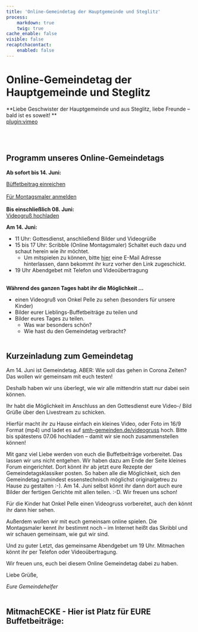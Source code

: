 ```yaml
---
title: 'Online-Gemeindetag der Hauptgemeinde und Steglitz'
process:
    markdown: true
    twig: true
cache_enable: false
visible: false
recaptchacontact:
    enabled: false
---
```


# Online-Gemeindetag der Hauptgemeinde und Steglitz

**Liebe Geschwister der Hauptgemeinde und aus Steglitz, liebe Freunde – bald ist es soweit! **  
[plugin:vimeo](https://vimeo.com/422968086)  

<br><br>
## Programm unseres Online-Gemeindetags

**Ab sofort bis 14. Juni:**   

<a href="/gemeindetag#buffetbeitrag" class="event-button">Büffetbeitrag einreichen</a><br>   
<a href="mailto:gemeindetag@smh-gemeinden.de" class="event-button">Für Montagsmaler anmelden</a>
<br><br>
**Bis einschließlich 08. Juni:**   
<a href="https://smh-gemeinden.de/videogruss" target="blank" class="event-button">Videogruß hochladen</a>   

**Am 14. Juni:**
* 11 Uhr: Gottesdienst, anschließend Bilder und Videogrüße
* 15 bis 17 Uhr: Scribble (Online Montagsmaler) Schaltet euch dazu und schaut herein wie ihr möchtet.
	* Um mitspielen zu können, bitte <a href="mailto:gemeindetag@smh-gemeinden.de">hier</a> eine E-Mail Adresse hinterlassen, dann bekommt ihr kurz vorher den Link zugeschickt.
* 19 Uhr Abendgebet mit Telefon und Videoübertragung
<br><br>

**Während des ganzen Tages habt ihr die Möglichkeit ...**
* einen Videogruß von Onkel Pelle zu sehen (besonders für unsere Kinder)
* Bilder eurer Lieblings-Buffetbeiträge zu teilen und
* Bilder eures Tages zu teilen.
	* Was war besonders schön?
	* Wie hast du den Gemeindetag verbracht?
<br><br>

## Kurzeinladung zum Gemeindetag
Am 14. Juni ist Gemeindetag. ABER: Wie soll das gehen in Corona Zeiten? Das wollen wir gemeinsam mit euch testen!

Deshalb haben wir uns überlegt, wie wir alle mittendrin statt nur dabei sein können.

Ihr habt die Möglichkeit im Anschluss an den Gottesdienst eure Video-/ Bild Grüße über den Livestream zu schicken.

Hierfür macht ihr zu Hause einfach ein kleines Video, oder Foto im 16/9 Format (mp4) und ladet es auf [smh-gemeinden.de/videogruss](https://smh-gemeinden.de/videogruss?target=_blank) hoch. 
Bitte bis spätestens 07.06 hochladen – damit wir sie noch zusammenstellen können!

Mit ganz viel Liebe werden von euch die Buffetbeiträge vorbereitet. Das lassen wir uns nicht entgehen. Wir haben dazu am Ende der Seite kleines Forum eingerichtet.
Dort könnt ihr ab jetzt eure Rezepte der Gemeindetagsklassiker posten. So haben alle die Möglichkeit, sich den Gemeindetag zumindest essenstechnisch möglichst originalgetreu zu Hause zu gestalten :-).
Am 14. Juni selbst könnt ihr dann dort auch eure Bilder der fertigen Gerichte mit allen teilen. :-D. Wir freuen uns schon!

Für die Kinder hat Onkel Pelle einen Videogruss vorbereitet, auch den könnt ihr dann hier sehen.

Außerdem wollen wir mit euch gemeinsam online spielen. Die Montagsmaler kennt ihr bestimmt noch – im Internet heißt das Skribbl und wir schauen gemeinsam, wie gut wir sind.

Und zu guter Letzt, das gemeinsame Abendgebet um 19 Uhr. Mitmachen könnt ihr per Telefon oder Videoübertragung.

Wir freuen uns, euch bei diesem Online Gemeindetag dabei zu haben.

Liebe Grüße,

_Eure Gemeindehelfer_
<br><br>
<h2>MitmachECKE - Hier ist Platz für EURE Buffetbeiträge:</h2>